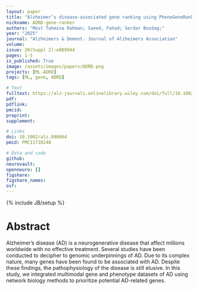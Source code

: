 ```yaml
---
layout: paper
title: "Alzheimer’s disease-associated gene ranking using PhenoGeneRanker"
nickname: ADRD-gene-ranker
authors: "Most Tahmina Rahman; Saeed, Fahad; Serdar Bozdag;"
year: "2025"
journal: "Alzheimers & Dement. Journal of Alzheimers Association"
volume: 
issue: 20(Suppl 2):e089944
pages: 1-5
is_published: True
image: /assets/images/papers/ADRD.png
projects: [ML-ADRD]
tags: [ML, gene, ADRD]

# Text
fulltext: https://alz-journals.onlinelibrary.wiley.com/doi/full/10.1002/alz.090044
pdf:
pdflink:
pmcid:
preprint: 
supplement:

# Links
doi: 10.1002/alz.090044
pmid: PMC11710248

# Data and code
github: 
neurovault:
openneuro: []
figshare:
figshare_names:
osf:
---
```

{% include JB/setup %}

# Abstract

Alzheimer’s disease (AD) is a neurogenerative disease that affect millions worldwide with no effective treatment. Several studies have been conducted to decipher to genomic underpinnings of AD. Due to its complex nature, many genes have been found to be associated with AD. Despite these findings, the pathophysiology of the disease is still elusive. In this study, we integrated multimodal gene and phenotype datasets of AD using network biology methods to prioritize potential AD-related genes.